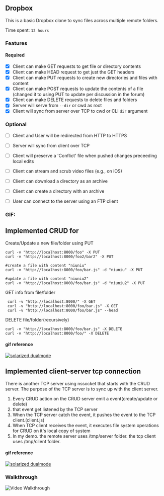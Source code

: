 ## Dropbox

This is a basic Dropbox clone to sync files across multiple remote folders.

Time spent: `12 hours`

### Features

#### Required

- [x] Client can make GET requests to get file or directory contents
- [x] Client can make HEAD request to get just the GET headers 
- [x] Client can make PUT requests to create new directories and files with content
- [x] Client can make POST requests to update the contents of a file (changed it to using PUT to update per discussion in the forum)
- [x] Client can make DELETE requests to delete files and folders
- [x] Server will serve from `--dir` or cwd as root
- [x] Client will sync from server over TCP to cwd or CLI `dir` argument

### Optional

- [ ] Client and User will be redirected from HTTP to HTTPS
- [ ] Server will sync from client over TCP
- [ ] Client will preserve a 'Conflict' file when pushed changes preceeding local edits
- [ ] Client can stream and scrub video files (e.g., on iOS)
- [ ] Client can download a directory as an archive
- [ ] Client can create a directory with an archive
- [ ] User can connect to the server using an FTP client


### GIF:
## Implemented CRUD for 
Create/Update a new file/folder  using PUT
```shellscript
curl -v "http://localhost:8000/foo" -X PUT
curl -v "http://localhost:8000/foo2/bar2" -X PUT

#create a file with content "niuniu"
curl -v "http://localhost:8000/foo/bar.js" -d "niuniu" -X PUT 

#update a file with content "niuniu2"
curl -v "http://localhost:8000/foo/bar.js" -d "niuniu2" -X PUT
```

GET info from file/folder
```shellscript
 curl -v "http://localhost:8000/" -X GET
 curl -v "http://localhost:8000/foo/bar.js" -X GET
 curl -v "http://localhost:8000/foo/bar.js" --head
```

DELETE file/folder(recursively)
```shellscript
curl -v "http://localhost:8000/foo/bar.js" -X DELETE
curl -v "http://localhost:8000/foo/" -X DELETE
```
#### gif reference

[![solarized dualmode](https://github.com/vanessachem/node-dropbox/blob/master/assets/crud.gif)](#features)


## Implemented client-server tcp connection

There is another TCP server using nssocket that starts with the CRUD server.  The purpose of the TCP server is to sync up with the client server.

1. Every CRUD action on the CRUD server emit a event(create/update or delete)
2. that event get listened by the TCP server
3. When the TCP server catch the event, it pushes the event to the TCP client.(client.js)
4. When TCP client receives the event, it executes file system operations for CRUD on it's local copy of system
5. In my demo. the remote server uses /tmp/server folder. the tcp client uses /tmp/client folder. 

#### gif reference
[![solarized dualmode](https://github.com/vanessachem/node-dropbox/blob/master/assets/tcp.gif)](#features)





### Walkthrough
![Video Walkthrough](https://vimeo.com/user39231823/videos)


